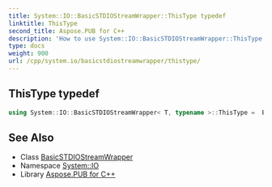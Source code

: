 ```yaml
---
title: System::IO::BasicSTDIOStreamWrapper::ThisType typedef
linktitle: ThisType
second_title: Aspose.PUB for C++
description: 'How to use System::IO::BasicSTDIOStreamWrapper::ThisType typedef of System::IO::BasicSTDIOStreamWrapper class in C++.'
type: docs
weight: 900
url: /cpp/system.io/basicstdiostreamwrapper/thistype/
---
```

## ThisType typedef




```cpp
using System::IO::BasicSTDIOStreamWrapper< T, typename >::ThisType =  BasicSTDIOStreamWrapper<T>
```

## See Also

* Class [BasicSTDIOStreamWrapper](../)
* Namespace [System::IO](../../)
* Library [Aspose.PUB for C++](../../../)
